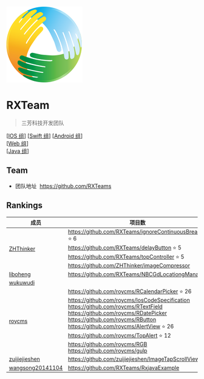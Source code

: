  ![Logo](logo.png)
# RXTeam  
> 三芳科技开发团队

[[IOS 组](IOS)] [[Swift 组](https://github.com/roycms/swiftCodeSpecification)]
[[Android 组](Android)]    
[[Web 组](Web)]    
[[Java 组](Java)]    

## Team   

* 团队地址  https://github.com/RXTeams

## Rankings

成员      | 项目数 
----------|-------
[ZHThinker](https://github.com/zhthinker) | https://github.com/RXTeams/ignoreContinuousBreaks ⭐️ 6  <br>https://github.com/RXTeams/delayButton ⭐️ 5 <br>https://github.com/RXTeams/topController ⭐️ 5 <br>https://github.com/ZHThinker/imageCompressor
[liboheng](https://github.com/liboheng)  |https://github.com/RXTeams/NBCGdLocationgManager 
[wukuwudi](https://github.com/wukuwudi)  |     
[roycms](https://github.com/roycms)    | https://github.com/roycms/RCalendarPicker ⭐️ 26 <br>https://github.com/roycms/IosCodeSpecification <br>https://github.com/roycms/RTextField <br>https://github.com/roycms/RDatePicker <br>https://github.com/roycms/RButton <br>https://github.com/roycms/AlertView ⭐️ 26 <br>https://github.com/roycms/TopAlert ⭐️ 12 <br>https://github.com/roycms/RGB <br>https://github.com/roycms/gulp
[zuijiejieshen](https://github.com/zuijiejieshen)    | https://github.com/zuijiejieshen/ImageTapScrollView
[wangsong20141104](https://github.com/wangsong20141104)  | https://github.com/RXTeams/RxjavaExample 

